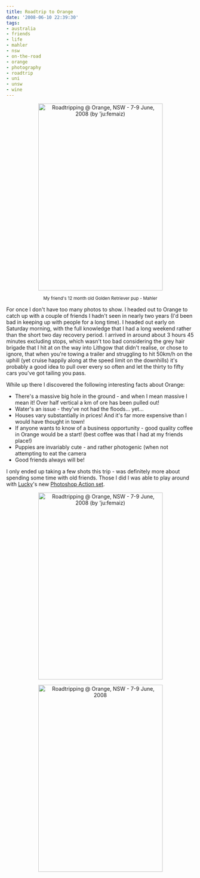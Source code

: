 ```yaml
---
title: Roadtrip to Orange
date: '2008-06-10 22:39:30'
tags:
- australia
- friends
- life
- mahler
- nsw
- on-the-road
- orange
- photography
- roadtrip
- uni
- unsw
- wine
---
```


<p style="text-align: center;"><a href="http://www.flickr.com/photos/jufemaiz/2563513631/" title="Roadtripping @ Orange, NSW - 7-9 June, 2008 (by 'ju:femaiz)"><img src="http://farm4.static.flickr.com/3074/2563513631_ed1f048f38.jpg" title="Roadtripping @ Orange, NSW - 7-9 June, 2008 (by 'ju:femaiz)" alt="Roadtripping @ Orange, NSW - 7-9 June, 2008 (by 'ju:femaiz)" width="333" height="500" /></a></p>
<p style="text-align: center;"><small>My friend's 12 month old Golden Retriever pup - Mahler</small></p>

For once I don't have too many photos to show. I headed out to Orange to catch up with a couple of friends I hadn't seen in nearly two years (I'd been bad in keeping up with people for a long time). I headed out early on Saturday morning, with the full knowledge that I had a long weekend rather than the short two day recovery period. I arrived in around about 3 hours 45 minutes excluding stops, which wasn't too bad considering the grey hair brigade that I hit at on the way into Lithgow that didn't realise, or chose to ignore, that when you're towing a trailer and struggling to hit 50km/h on the uphill (yet cruise happily along at the speed limit on the downhills) it's probably a good idea to pull over every so often and let the thirty to fifty cars you've got tailing you pass.

While up there I discovered the following interesting facts about Orange:
<ul>
	<li>There's a massive big hole in the ground - and when I mean massive I mean it! Over half vertical a km of ore has been pulled out!</li>
	<li>Water's an issue - they've not had the floods... yet...</li>
	<li>Houses vary substantially in prices! And it's far more expensive than I would have thought in town!</li>
	<li>If anyone wants to know of a business opportunity - good quality coffee in Orange would be a start! (best coffee was that I had at my friends place!)</li>
	<li>Puppies are invariably cute - and rather photogenic (when not attempting to eat the camera</li>
	<li>Good friends always will be!</li>
</ul>

I only ended up taking a few shots this trip - was definitely more about spending some time with old friends. Those I did I was able to play around with <a href="http://www.mulletgod.org/">Lucky</a>'s new <a href="http://www.mulletgod.org/photoshopactions/">Photoshop Action set</a>.

<!--more-->

<p style="text-align: center;"><a href="http://www.flickr.com/photos/jufemaiz/2563514109/" title="Roadtripping @ Orange, NSW - 7-9 June, 2008 (by 'ju:femaiz)"><img src="http://farm4.static.flickr.com/3259/2563514109_17fae11fec.jpg" title="Roadtripping @ Orange, NSW - 7-9 June, 2008 (by 'ju:femaiz)" alt="Roadtripping @ Orange, NSW - 7-9 June, 2008 (by 'ju:femaiz)" width="333" height="500" /></a></p>
<p style="text-align: center;"><a href="http://www.flickr.com/photos/jufemaiz/2564339920/" title="Roadtripping @ Orange, NSW - 7-9 June, 2008 by 'ju:femaiz, on Flickr"><img src="http://farm4.static.flickr.com/3089/2564339920_d65b6c609a.jpg" width="333" height="500" alt="Roadtripping @ Orange, NSW - 7-9 June, 2008" /></a></p>

